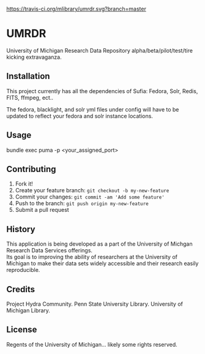 https://travis-ci.org/mlibrary/umrdr.svg?branch=master
# UMRDR

University of Michigan Research Data Repository alpha/beta/pilot/test/tire kicking extravaganza.


## Installation

This project currently has all the dependencies of Sufia: Fedora, Solr, Redis, FITS, ffmpeg, ect..

The fedora, blacklight, and solr yml files under config will have to be updated to reflect your fedora and solr instance locations.

## Usage

bundle exec puma -p <your_assigned_port>

## Contributing

1. Fork it!
2. Create your feature branch: `git checkout -b my-new-feature`
3. Commit your changes: `git commit -am 'Add some feature'`
4. Push to the branch: `git push origin my-new-feature`
5. Submit a pull request

## History

This application is being developed as a part of the University of Michgan Research Data Services offerings.  
Its goal is to improving the ability of researchers at the University of Michigan to make their data sets widely accessible and their research easily reproducible.

## Credits

Project Hydra Community.
Penn State University Library.
University of Michigan Library.

## License

Regents of the University of Michigan... likely some rights reserved.
